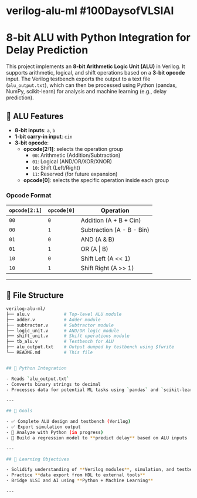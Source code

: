 # verilog-alu-ml #100DaysofVLSIAI

# 8-bit ALU with Python Integration for Delay Prediction

This project implements an **8-bit Arithmetic Logic Unit (ALU)** in Verilog. It supports arithmetic, logical, and shift operations based on a **3-bit opcode** input. The Verilog testbench exports the output to a text file (`alu_output.txt`), which can then be processed using Python (pandas, NumPy, scikit-learn) for analysis and machine learning (e.g., delay prediction).

## 🔧 ALU Features

- **8-bit inputs**: `a`, `b`
- **1-bit carry-in input**: `cin`
- **3-bit opcode**:
  - **opcode[2:1]**: selects the operation group
    - `00`: Arithmetic (Addition/Subtraction)
    - `01`: Logical (AND/OR/XOR/XNOR)
    - `10`: Shift (Left/Right)
    - `11`: Reserved (for future expansion)
  - **opcode[0]**: selects the specific operation inside each group

### Opcode Format

| `opcode[2:1]` | `opcode[0]` | Operation         |
|---------------|-------------|-------------------|
| `00`          | `0`         | Addition (A + B + Cin) |
| `00`          | `1`         | Subtraction (A - B - Bin)    |
| `01`          | `0`         | AND (A & B)       |
| `01`          | `1`         | OR (A \| B)        |
| `10`          | `0`         | Shift Left (A << 1) |
| `10`          | `1`         | Shift Right (A >> 1) |

---

## 📁 File Structure

```bash
verilog-alu-ml/
├── alu.v             # Top-level ALU module
├── adder.v           # Adder module
├── subtractor.v      # Subtractor module
├── logic_unit.v      # AND/OR logic module
├── shift_unit.v      # Shift operations module
├── tb_alu.v          # Testbench for ALU
├── alu_output.txt    # Output dumped by testbench using $fwrite
└── README.md         # This file


## 🐍 Python Integration

- Reads `alu_output.txt`
- Converts binary strings to decimal
- Processes data for potential ML tasks using `pandas` and `scikit-learn` (to be added in later phases)

---

## 🚀 Goals

- ✅ Complete ALU design and testbench (Verilog)
- ✅ Export simulation output
- 🔄 Analyze with Python (in progress)
- 🔮 Build a regression model to **predict delay** based on ALU inputs

---

## 🧠 Learning Objectives

- Solidify understanding of **Verilog modules**, simulation, and testbenches
- Practice **data export from HDL to external tools**
- Bridge VLSI and AI using **Python + Machine Learning**

---





